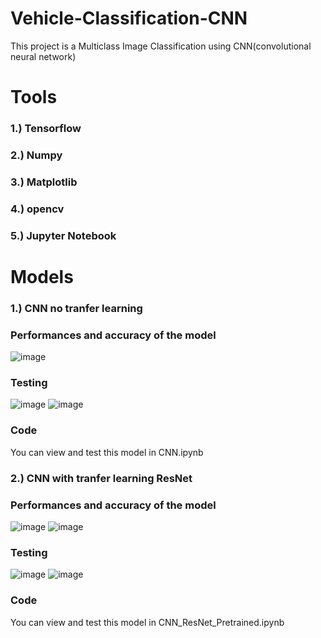 # Vehicle-Classification-CNN
This project is a Multiclass Image Classification using CNN(convolutional neural network)

# Tools
### 1.) Tensorflow
### 2.) Numpy
### 3.) Matplotlib
### 4.) opencv
### 5.) Jupyter Notebook

# Models
### 1.) CNN no tranfer learning

### Performances and accuracy of the model
![image](https://github.com/SupeemAFK/Vehicle-Classification-CNN/assets/83326313/b860e61e-680d-4a4e-95b1-b72e0f8dca23)

### Testing
![image](https://github.com/SupeemAFK/Vehicle-Classification-CNN/assets/83326313/f8d61b70-efd1-4301-8373-1d174e933cb8)
![image](https://github.com/SupeemAFK/Vehicle-Classification-CNN/assets/83326313/61c833f0-150e-48ff-9b97-72c66a1c44a4)

### Code
You can view and test this model in CNN.ipynb

### 2.) CNN with tranfer learning ResNet

### Performances and accuracy of the model
![image](https://github.com/SupeemAFK/Vehicle-Classification-CNN/assets/83326313/b9ac0e4a-074c-40fc-a97b-6f5ad4ef6642)
![image](https://github.com/SupeemAFK/Vehicle-Classification-CNN/assets/83326313/713ac7e6-62e2-4cf3-8e99-786bdf5a2244)

### Testing
![image](https://github.com/SupeemAFK/Vehicle-Classification-CNN/assets/83326313/18290863-936f-4118-9834-58b53793a3c3)
![image](https://github.com/SupeemAFK/Vehicle-Classification-CNN/assets/83326313/2b2550d7-3ff8-468e-a399-944dfab29371)

### Code
You can view and test this model in CNN_ResNet_Pretrained.ipynb
